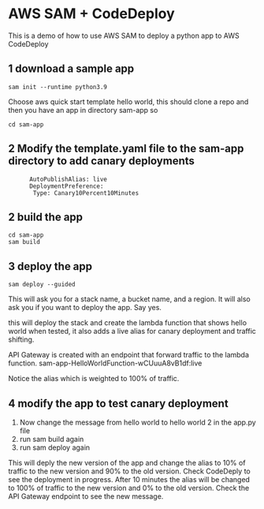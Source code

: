 # AWS SAM + CodeDeploy
This is a demo of how to use AWS SAM to deploy a python app to AWS CodeDeploy

## 1  download a sample app  
````
sam init --runtime python3.9
````

Choose aws quick start template hello world, this should clone a repo and then you have an app in directory sam-app so 

````
cd sam-app
````

## 2  Modify the template.yaml file to the sam-app directory to add canary deployments
````
      AutoPublishAlias: live
      DeploymentPreference:
       Type: Canary10Percent10Minutes 
````

## 2 build the app
````
cd sam-app
sam build
````

## 3 deploy the app
````
sam deploy --guided
````

This will ask you for a stack name, a bucket name, and a region.  It will also ask you if you want to deploy the app.  Say yes.

this will deploy the stack and create the lambda function that shows hello world when tested, it also adds a live alias for canary deployment and traffic shifting.

API Gateway is created with an endpoint that forward traffic to the lambda function. 
sam-app-HelloWorldFunction-wCUuuA8vB1df:live

Notice the alias which is weighted to 100% of traffic.


## 4  modify the app to test canary deployment

1. Now change the message from hello world to hello world 2 in the app.py file
2. run sam build again
3. run sam deploy again 

This will deply the new version of the app and change the alias to 10% of traffic to the new version and 90% to the old version. Check CodeDeply to see the deployment in progress.  After 10 minutes the alias will be changed to 100% of traffic to the new version and 0% to the old version.  Check the API Gateway endpoint to see the new message.
